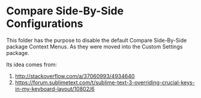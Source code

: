 # Compare Side-By-Side Configurations 

This folder has the purpose to disable the default Compare Side-By-Side package Context Menus.
As they were moved into the Custom Settings package.

Its idea comes from:

1. http://stackoverflow.com/a/37060993/4934640
1. https://forum.sublimetext.com/t/sublime-text-3-overriding-crucial-keys-in-my-keyboard-layout/10802/6




